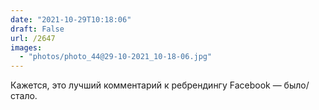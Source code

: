 ```yaml
---
date: "2021-10-29T10:18:06"
draft: False
url: /2647
images:
  - "photos/photo_44@29-10-2021_10-18-06.jpg"
---
```


Кажется, это лучший комментарий к ребрендингу Facebook — было/стало.
